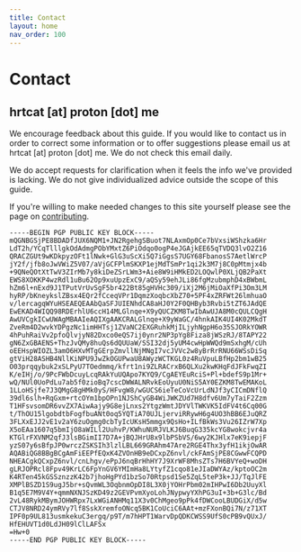 ```yaml
---
title: Contact
layout: home
nav_order: 100
---
```


# Contact

## hrtcat [at] proton [dot] me

We encourage feedback about this guide. If you would like to contact us in order to correct some information or to offer suggestions please email us at hrtcat [at] proton [dot] me. We do not check this email daily.

We do accept requests for clarification when it feels the info we've provided is lacking. We do not give individualized advice outside the scope of this guide.

If you're willing to make needed changes to this site yourself please see the page on [contributing](/pages/contribute).


```
-----BEGIN PGP PUBLIC KEY BLOCK-----
mQGNBGSjPE8BDADfJUX6NQM1+JN2RgehgSBuot7NLAxmOp0Ce7bVxsiWShzka6Hr
LdT2h/YCqTlllgkOdAdmgPObYMxtZ6PiOdqo0ogP4eJGAjkEE65qTVDQ3lvO2Z16
QRACZGUt9wKDkpyzOFt1lNwk+GlG3uScXi5Q7iGgsS7UGY68FbanosS7AetlWrcP
jY2f/jfb8oJwVWiZ5V07/aVjGCFPlmSKXP1ejMdTSmPr1qi2k3M7j8C0pMtmjx4b
+9QNeQOtXtTwV3ZIrMb7y8kiDeZSrLWm3+Aie8W9iHMkED2LOQwlP0XLjQB2PaXt
EWS8XOKKP4wzRdl1uBu62Op9xuUpzExC9/aQSy59ehJLi86fgMzubmphD4xBWbmL
hZm6l+nExd9J1TPutVrUvSgF5br422Bt85gHVHc309/iXj2M6jMiOaXfPi3Om3LM
hyRP/bKneykslZBsx4EQr2fCceqVPr1DqmzXoqbcXbZ70+5PF4xZRFWt26lmhuaO
v/lercagqWYuHSEAEQEAAbQaSFJUIENhdCA8aHJ0Y2F0QHByb3Rvbi5tZT6JAdQE
EwEKAD4WIQQ98RDErhlU6ccH14MLGlnqe+X9yQUCZKM8TwIbAwUJA8M0cQULCQgH
AwUVCgkICwUWAgMBAAIeAQIXgAAKCRALGlnqe+X9yWaGC/4hnkAIK4UI4K02MkdT
ZveRm4D2wvkYDPgzNc1imHHTsj1ZVaNC2EXGRuhkMjILjyhNgpH6o35SJORkYOWR
4hPuhRaiVv2pfoQlvjyN82Dxco0eQS7ij0ynr2NP3pYg8Fiza8jWSzRJ/8TAPY22
gN6ZxGBAENS+ThzJvQMy8huQs6dQUUaW/SSI32dj5yUM4cwHpWWQd9mSxhgM/cUh
oEEHspWIOZL3amO6HXvMTgGErpZmvllNjMNgI7vcJVVc2w8yBrRrRNU66WSsDiSq
gtViH28ASHB4NllKiNPU9JwZkOGUPwaU8AWyzWCTKGL0z4RuVpuLBfHp2bm1wB25
O03prqqybuk2xSLPyU7TOedmmq/kfrt1ni9ZLRACrxB6QLXu2kwKHqFdJFkFwqZI
K/eIHj/o/9PcFWbDcuyLcqRAkYuUQApo7KYQ9/CgAEYEuRciS+Pl+bdefS9p1Mr+
wQ/NUl0UoPdLu7ab5f0zioBq7cscDWWALNRvkEoUyuU0NiS5AY0EZKM8TwEMAKoL
1LLoHSjfe7J3QMgG8gHMk0yS/HFvgW8/wGUCS6ieTeCoVcUrLdNJf3yCICmDNflQ
39dl6slh+RqGxm+rtcOYm1bpOPn1NJShCyGB4WiJWKZUd7H8dfv6Um7yTaiF2Zzm
T1HFsvsomDR6vvZX7AiwAajy9G8ejLnxs2YtgzWmtJDYVlTWKVK5IdFV4t6Cq00G
t/ThOU15lgobdtbFogfbuANt0oq5YQTiA70UJLjerviRRywH6g4UO3hBB6EJuQRZ
3FLXxEJJ2vE1v2aY6zuOgmg0cbTyIcUKsH5mmgx9QsHo+ILfBkWs3Vu26IZrW7Xp
X5oEAa1607q5bmIjO8aWILl2UuhvP/KWhuNURJVLKJ6BuqG335kcYG8wokcjvr4a
KTGlrFXVNM2qfJ3lsBGimII7D7A+jBQJHrU8x9lbPSbVS/6wy2KJHlx7eK9iepjF
yzS07y6sBfpJP0wrczZSKSIh3lzlLBL669GRAhm47Are2RGE4Thx3yfH1ikjOwAR
AQABiQG8BBgBCgAmFiEEPfEQxK4ZVOnHB9eDCxpZ6nvl/ckFAmSjPE8CGwwFCQPD
NHEACgkQCxpZ6nvl/cnLhgv/ePpJ6nqBrHhHY7J9XrWF8MhsZTs7H6BVYeQ+woDH
gLRJOPRcl8Fpv49KrLC6FpYnGV6YMImHa8LYtyfZ1cqo81eJIaDWYAz/kptoOC2m
K4RTen45kGSSznzzK42b7jhoHgPYd1bzSo70Rtpsd1Se5ZqL5teP3k+JJ/TqJlFE
XMPlBSZD1S9ugJ5br+sQvmWL3OqbnmOpDI8L3X0jYOHrPbm02mIHPwI6Db2UuyXl
B1q5E7M9V4Y+qmmNXNJSzKD49z2GEVPvmXyoLohJNypwyYXhPG3uI+3b+G3lc/Bd
2vL48RykMBymJOHWRpx7LxWGiANHMq11X3v0ChMgeo9pPk4fDWCooLBUDGiX/d5w
CTJV8NRD24ymRVy7lf8SskXremfoONcq5BK1CoUciC6AAt+mzFXonBQi7N/z71XT
IPF0p9UL813usmkekuC3ergq/p9T/m7hHPT1WarvDpQDKCWSS9UfS0cPB9vQUxJ/
HfEHUVT1d0LdJH09lClLAFSx
=Hw+0
-----END PGP PUBLIC KEY BLOCK-----

```
